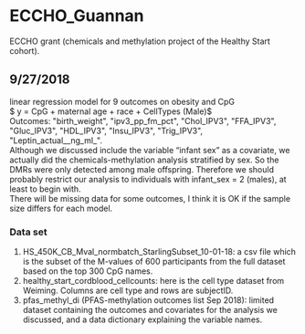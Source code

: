 # ECCHO_Guannan

ECCHO grant (chemicals and methylation project of the Healthy Start cohort).

## 9/27/2018
linear regression model for 9 outcomes on obesity and CpG  
$ y = CpG + maternal age + race + CellTypes (Male)$  
Outcomes: "birth_weight", "ipv3_pp_fm_pct", "Chol_IPV3", "FFA_IPV3", "Gluc_IPV3", "HDL_IPV3", "Insu_IPV3", "Trig_IPV3", "Leptin_actual__ng_ml_".  
Although we discussed include the variable “infant sex” as a covariate, we actually did the chemicals-methylation analysis stratified by sex. So the DMRs were only detected among male offspring. Therefore we should probably restrict our analysis to individuals with infant_sex = 2 (males), at least to begin with.  
There will be missing data for some outcomes, I think it is OK if the sample size differs for each model.  

### Data set
1. HS_450K_CB_Mval_normbatch_StarlingSubset_10-01-18: a csv file which is the subset of the M-values of 600 participants from the full dataset based on the top 300 CpG names.  
2. healthy_start_cordblood_cellcounts: here is the cell type dataset from Weiming. Columns are cell type and rows are subjectID.  
3. pfas_methyl_di (PFAS-methylation outcomes list Sep 2018): limited dataset containing the outcomes and covariates for the analysis we discussed, and a data dictionary explaining the variable names.  


